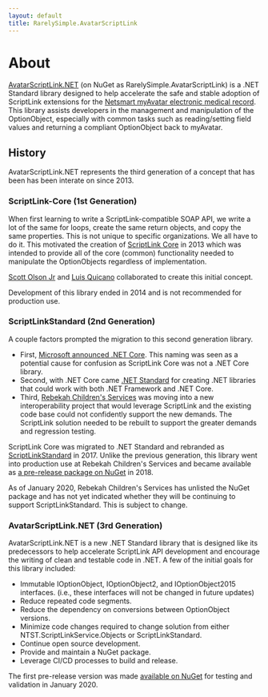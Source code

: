 ```yaml
---
layout: default
title: RarelySimple.AvatarScriptLink
---
```


# About

[AvatarScriptLink.NET](./index.md) (on NuGet as RarelySimple.AvatarScriptLink) is a .NET Standard library designed to help accelerate the safe and stable adoption of ScriptLink extensions for the [Netsmart myAvatar electronic medical record](https://www.ntst.com/Solutions-and-Services/Offerings/myAvatar). This library assists developers in the management and manipulation of the OptionObject, especially with common tasks such as reading/setting field values and returning a compliant OptionObject back to myAvatar.

## History

AvatarScriptLink.NET represents the third generation of a concept that has been has been interate on since 2013.

### ScriptLink-Core (1st Generation)

When first learning to write a ScriptLink-compatible SOAP API, we write a lot of the same for loops, create the same return objects, and copy the same properties. This is not unique to specific organizations. We all have to do it. This motivated the creation of [ScriptLink Core](https://github.com/scottolsonjr/scriptlink-core) in 2013 which was intended to provide all of the core (common) functionality needed to manipulate the OptionObjects regardless of implementation.

[Scott Olson Jr](https://github.com/scottolsonjr) and [Luis Quicano](https://github.com/luivis07) collaborated to create this initial concept.

Development of this library ended in 2014 and is not recommended for production use.

### ScriptLinkStandard (2nd Generation)

A couple factors prompted the migration to this second generation library.
- First, [Microsoft announced .NET Core](https://devblogs.microsoft.com/dotnet/net-core-is-open-source/). This naming was seen as a potential cause for confusion as ScriptLink Core was not a .NET Core library.
- Second, with .NET Core came [.NET Standard](https://devblogs.microsoft.com/dotnet/introducing-net-standard/) for creating .NET libraries that could work with both .NET Framework and .NET Core.
- Third, [Rebekah Children's Services](https://www.rcskids.org) was moving into a new interoperability project that would leverage ScriptLink and the existing code base could not confidently support the new demands. The ScriptLink solution needed to be rebuilt to support the greater demands and regression testing.

ScriptLink Core was migrated to .NET Standard and rebranded as [ScriptLinkStandard](https://github.com/rcskids/ScriptLinkStandard) in 2017. Unlike the previous generation, this library went into production use at Rebekah Children's Services and became available as [a pre-release package on NuGet](https://www.nuget.org/packages/ScriptLinkStandard) in 2018.

As of January 2020, Rebekah Children's Services has unlisted the NuGet package and has not yet indicated whether they will be continuing to support ScriptLinkStandard. This is subject to change.

### AvatarScriptLink.NET (3rd Generation)

AvatarScriptLink.NET is a new .NET Standard library that is designed like its predecessors to help accelerate ScriptLink API development and encourage the writing of clean and testable code in .NET. A few of the initial goals for this library included:

- Immutable IOptionObject, IOptionObject2, and IOptionObject2015 interfaces. (i.e., these interfaces will not be changed in future updates)
- Reduce repeated code segments.
- Reduce the dependency on conversions between OptionObject versions.
- Minimize code changes required to change solution from either NTST.ScriptLinkService.Objects or ScriptLinkStandard.
- Continue open source development.
- Provide and maintain a NuGet package.
- Leverage CI/CD processes to build and release.

The first pre-release version was made [available on NuGet](https://www.nuget.org/packages/RarelySimple.AvatarScriptLink/) for testing and validation in January 2020.